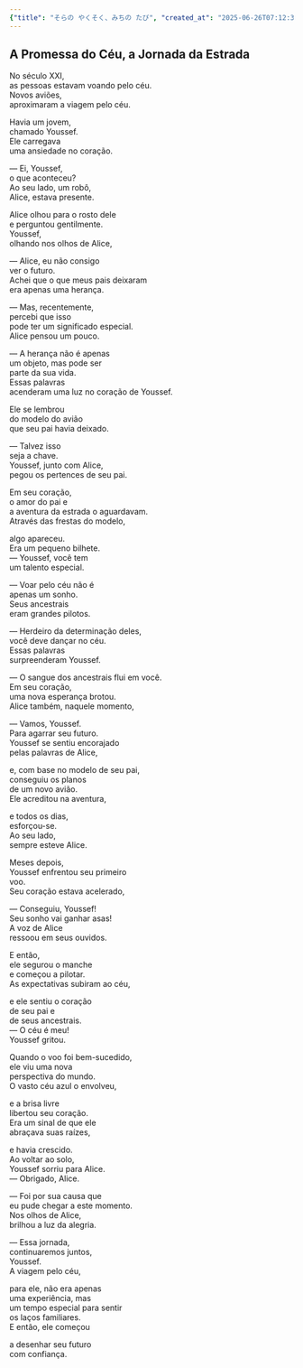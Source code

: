 ```yaml
---
{"title": "そらの やくそく、みちの たび", "created_at": "2025-06-26T07:12:36.832445+09:00", "pattern_id": 2, "pattern_name": "隠れ継承者型", "year": 2043}
---
```


## A Promessa do Céu, a Jornada da Estrada

No século XXI,  
as pessoas estavam voando pelo céu.  
Novos aviões,  
aproximaram a viagem pelo céu.  

Havia um jovem,  
chamado Youssef.  
Ele carregava  
uma ansiedade no coração.  

— Ei, Youssef,  
o que aconteceu?  
Ao seu lado, um robô,  
Alice, estava presente.  

Alice olhou para o rosto dele  
e perguntou gentilmente.  
Youssef,  
olhando nos olhos de Alice,  

— Alice, eu não consigo  
ver o futuro.  
Achei que o que meus pais deixaram  
era apenas uma herança.  

— Mas, recentemente,  
percebi que isso  
pode ter um significado especial.  
Alice pensou um pouco.  

— A herança não é apenas  
um objeto, mas pode ser  
parte da sua vida.  
Essas palavras  
acenderam uma luz no coração de Youssef.  

Ele se lembrou  
do modelo do avião  
que seu pai havia deixado.  

— Talvez isso  
seja a chave.  
Youssef, junto com Alice,  
pegou os pertences de seu pai.  

Em seu coração,  
o amor do pai e  
a aventura da estrada o aguardavam.  
Através das frestas do modelo,  

algo apareceu.  
Era um pequeno bilhete.  
— Youssef, você tem  
um talento especial.  

— Voar pelo céu não é  
apenas um sonho.  
Seus ancestrais  
eram grandes pilotos.  

— Herdeiro da determinação deles,  
você deve dançar no céu.  
Essas palavras  
surpreenderam Youssef.  

— O sangue dos ancestrais flui em você.  
Em seu coração,  
uma nova esperança brotou.  
Alice também, naquele momento,  

— Vamos, Youssef.  
Para agarrar seu futuro.  
Youssef se sentiu encorajado  
pelas palavras de Alice,  

e, com base no modelo de seu pai,  
conseguiu os planos  
de um novo avião.  
Ele acreditou na aventura,  

e todos os dias,  
esforçou-se.  
Ao seu lado,  
sempre esteve Alice.  

Meses depois,  
Youssef enfrentou seu primeiro  
voo.  
Seu coração estava acelerado,  

— Conseguiu, Youssef!  
Seu sonho vai ganhar asas!  
A voz de Alice  
ressoou em seus ouvidos.  

E então,  
ele segurou o manche  
e começou a pilotar.  
As expectativas subiram ao céu,  

e ele sentiu o coração  
de seu pai e  
de seus ancestrais.  
— O céu é meu!  
Youssef gritou.  

Quando o voo foi bem-sucedido,  
ele viu uma nova  
perspectiva do mundo.  
O vasto céu azul o envolveu,  

e a brisa livre  
libertou seu coração.  
Era um sinal de que ele  
abraçava suas raízes,  

e havia crescido.  
Ao voltar ao solo,  
Youssef sorriu para Alice.  
— Obrigado, Alice.  

— Foi por sua causa que  
eu pude chegar a este momento.  
Nos olhos de Alice,  
brilhou a luz da alegria.  

— Essa jornada,  
continuaremos juntos,  
Youssef.  
A viagem pelo céu,  

para ele, não era apenas  
uma experiência, mas  
um tempo especial para sentir  
os laços familiares.  
E então, ele começou  

a desenhar seu futuro  
com confiança.
